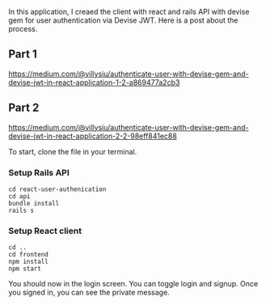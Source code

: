 In this application, I creaed the client with react and rails API with devise gem for user authentication via Devise JWT. Here is a post about the process.

## Part 1
https://medium.com/@villysiu/authenticate-user-with-devise-gem-and-devise-jwt-in-react-application-1-2-a869477a2cb3

## Part 2
https://medium.com/@villysiu/authenticate-user-with-devise-gem-and-devise-jwt-in-react-application-2-2-98eff841ec88

To start, clone the file in your terminal.

### Setup Rails API
```
cd react-user-authenication
cd api
bundle install
rails s
```

### Setup React client
```
cd .. 
cd frontend
npm install
npm start
```

You should now in the login screen. You can toggle login and signup. Once you signed in, you can see the private message. 




